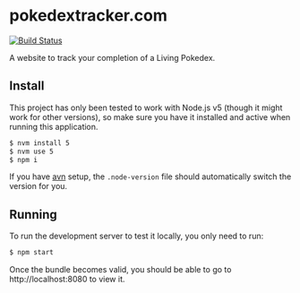 # pokedextracker.com

[![Build Status](https://travis-ci.org/robinjoseph08/pokedextracker.com.svg?branch=master)](https://travis-ci.org/robinjoseph08/pokedextracker.com)

A website to track your completion of a Living Pokedex.

## Install

This project has only been tested to work with Node.js v5 (though it might work for other versions), so make sure you have it installed and active when running this application.

```bash
$ nvm install 5
$ nvm use 5
$ npm i
```

If you have [avn](https://github.com/wbyoung/avn) setup, the `.node-version` file should automatically switch the version for you.

## Running

To run the development server to test it locally, you only need to run:

```bash
$ npm start
```

Once the bundle becomes valid, you should be able to go to http://localhost:8080 to view it.
